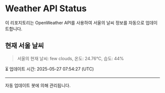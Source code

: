 
# Weather API Status

이 리포지토리는 OpenWeather API를 사용하여 서울의 날씨 정보를 자동으로 업데이트합니다.

## 현재 서울 날씨
> 서울의 현재 날씨: few clouds, 온도: 24.76°C, 습도: 44%

⏳ 업데이트 시간: 2025-05-27 07:54:27 (UTC)

---
자동 업데이트 봇에 의해 관리됩니다.
